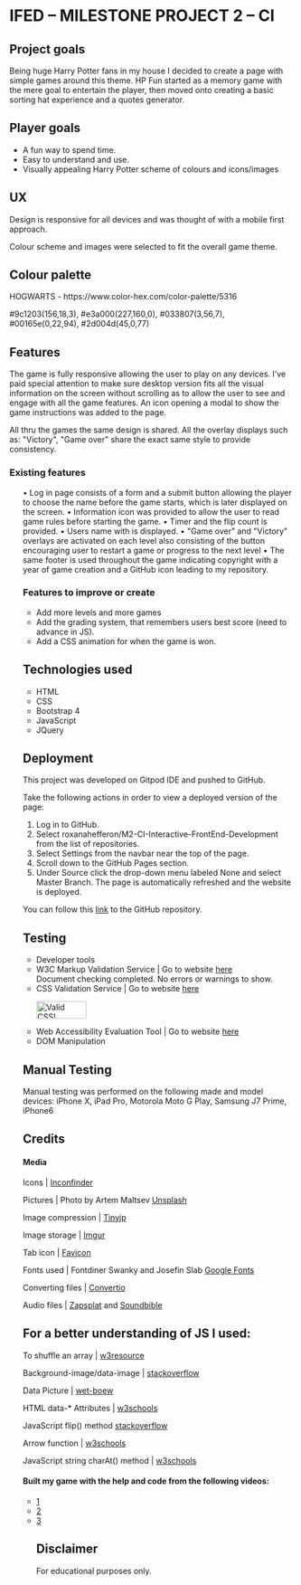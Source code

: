<h1>IFED – MILESTONE PROJECT 2 – CI</h1>

<h2>Project goals</h2>
Being huge Harry Potter fans in my house I decided to create a page with simple games around this theme. 
HP Fun started as a memory game with the mere goal to entertain the player, 
then moved onto creating a basic sorting hat experience and a quotes generator.

<h2>Player goals</h2>
<ul>
<li>A fun way to spend time.</li>
<li>Easy to understand and use.</li>
<li>Visually appealing Harry Potter scheme of colours and icons/images</li>
</ul>

<h2>UX</h2>
<p>Design is responsive for all devices and was thought of with a mobile first approach.</p>
<p>Colour scheme and images were selected to fit the overall game theme.</p>

<h2>Colour palette</h2>

<p>HOGWARTS - https://www.color-hex.com/color-palette/5316</p>
<p>#9c1203(156,18,3), #e3a000(227,160,0), #033807(3,56,7), #00165e(0,22,94), #2d004d(45,0,77)</p>

<h2>Features</h2>

<p>The game is fully responsive allowing the user to play on any devices. I’ve paid special attention to make sure desktop version fits all the visual information on the screen without scrolling as to allow the user to see and engage with all the game features. 
An icon opening a modal to show the game instructions was added to the page.</p>
<p>All thru the games the same design is shared.
All the overlay displays such as: "Victory", "Game over" share the exact same style to provide consistency.<p>

<h3>Existing features</h3>
<ul>
•	Log in page consists of a form and a submit button allowing the player to choose the name before the game starts, which is later displayed on the screen.
•	Information icon was provided to allow the user to read game rules before starting the game.
•	Timer and the flip count is provided.
•	Users name with is displayed.
•	"Game over" and "Victory" overlays are activated on each level also consisting of the button encouraging user to restart a game or progress to the next level
•	The same footer is used throughout the game indicating copyright with a year of game creation and a GitHub icon leading to my repository.

<h3>Features to improve or create</h3>
<ul>
<li>Add more levels and more games</li>
<li>Add the grading system, that remembers users best score (need to advance in JS).</li>
<li>Add a CSS animation for when the game is won.</li>
</ul>
<h2>Technologies used</h2>
<ul>
<li>HTML</li>
<li>CSS</li>
<li>Bootstrap 4</li>
<li>JavaScript</li> 
<li>JQuery</li>
</ul>

<h2>Deployment</h2>

<p>This project was developed on Gitpod IDE and pushed to GitHub.</p>
<p>Take the following actions in order to view a deployed version of the page:</p>
<ol>
<li>Log in to GitHub.</li>
<li>Select roxanahefferon/M2-CI-Interactive-FrontEnd-Development from the list of repositories.</li>
<li>Select Settings from the navbar near the top of the page.</li>
<li>Scroll down to the GitHub Pages section.</li>
<li>Under Source click the drop-down menu labeled None and select Master Branch. The page is automatically refreshed and the website is deployed.</li>
</ol>

<p>You can follow this <a href="https://github.com/roxanahefferon?tab=repositories">link</a> to the GitHub repository.</p>

<h2>Testing</h2>
<ul>
<li>Developer tools</li>
<li>W3C Markup Validation Service | Go to website <a href="https://validator.w3.org/">here</a></li>
Document checking completed. No errors or warnings to show.
<li>CSS Validation Service | Go to website <a href="https://jigsaw.w3.org/css-validator/">here</a></li>
<p>
<a href="http://jigsaw.w3.org/css-validator/check/referer">
    <img style="border:0;width:88px;height:31px"
        src="http://jigsaw.w3.org/css-validator/images/vcss-blue"
        alt="Valid CSS!" />
    </a>
</p>
<li>Web Accessibility Evaluation Tool | Go to website <a href="https://wave.webaim.org/extension/">here</a></li>
<li>DOM Manipulation</li>
</ul>
<h2>Manual Testing</h2>
<p>Manual testing was performed on the following made and model devices:
iPhone X, iPad Pro, Motorola Moto G Play, Samsung J7 Prime, iPhone6</p>

<h2>Credits</h2>
<h4>Media</h4>

Icons | <a href="https://www.iconfinder.com/search/?q=harry%20potter&price=free&type=vector">Inconfinder</a>


Pictures | Photo by Artem Maltsev
<a href="https://unsplash.com/photos/3n7DdlkMfEg">Unsplash</a>


Image compression | <a href="https://tinyjpg.com/">Tinyjp</a>

Image storage | <a href="https://roxanahefferon.imgur.com/all">Imgur</a>

Tab icon | <a href="https://favicon.io/">Favicon</a>

Fonts used | Fontdiner Swanky and Josefin Slab <a href="https://fonts.google.com/">Google Fonts</a>

Converting files | <a href="https://convertio.co/download/">Convertio</a>

Audio files | <a href="https://www.zapsplat.com/sound-effect-category/royalty-free-music/">Zapsplat</a> and 
<a href="http://soundbible.com/474-Magic-Wand-Noise.html">Soundbible</a>

<h2>For a better understanding of JS I used:</h2>
To shuffle an array | <a href="https://www.w3resource.com/javascript-exercises/javascript-array-exercise-17.php">w3resource</a>

Background-image/data-image | <a href="https://stackoverflow.com/questions/26967890/css-set-background-image-by-data-image-attr">stackoverflow</a>

Data Picture | <a href="https://wet-boew.github.io/v4.0-ci/docs/ref/data-picture/data-picture-en.html">wet-boew</a>

HTML data-* Attributes | <a href="https://www.w3schools.com/tags/att_global_data.asp">w3schools</a>

JavaScript flip() method <a href="https://stackoverflow.com/questions/8972253/how-to-create-a-card-flip-effect-on-div-using-javascript">stackoverflow</a>

Arrow function | <a href="https://www.w3schools.com/js/js_arrow_function.asp">w3schools</a>

JavaScript string charAt() method | <a href="https://www.w3schools.com/jsref/jsref_charat.asp">w3schools</a>

<h4>Built my game with the help and code from the following videos:</h4>

<ul>
<li><a href="https://www.youtube.com/watch?v=ZniVgo8U7ek">1</a></li>
<li><a href="https://www.youtube.com/watch?v=3uuQ3g92oPQ">2</a></li>
<li><a href="https://www.youtube.com/watch?v=c_ohDPWmsM0">3</a></li>

<h2>Disclaimer</h2>

<p>For educational purposes only.</p>
